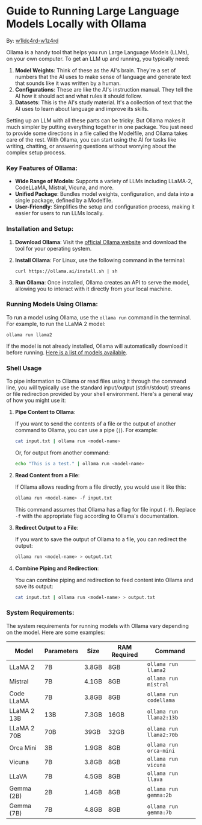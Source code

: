 # Guide to Running Large Language Models Locally with Ollama

By: [w1ldc4rd-w1z4rd](https://github.com/w1ldc4rd-w1z4rd)

Ollama is a handy tool that helps you run Large Language Models (LLMs), on your own computer. To get an LLM up and running, you typically need:

1. **Model Weights**: Think of these as the AI's brain. They're a set of numbers that the AI uses to make sense of language and generate text that sounds like it was written by a human.
2. **Configurations**: These are like the AI's instruction manual. They tell the AI how it should act and what rules it should follow.
3. **Datasets**: This is the AI's study material. It's a collection of text that the AI uses to learn about language and improve its skills.

Setting up an LLM with all these parts can be tricky. But Ollama makes it much simpler by putting everything together in one package. You just need to provide some directions in a file called the Modelfile, and Ollama takes care of the rest. With Ollama, you can start using the AI for tasks like writing, chatting, or answering questions without worrying about the complex setup process.

### Key Features of Ollama:

- **Wide Range of Models**: Supports a variety of LLMs including LLaMA-2, CodeLLaMA, Mistral, Vicuna, and more.
- **Unified Package**: Bundles model weights, configuration, and data into a single package, defined by a Modelfile.
- **User-Friendly**: Simplifies the setup and configuration process, making it easier for users to run LLMs locally.

### Installation and Setup:

1. **Download Ollama**: Visit the [official Ollama website](https://ollama.ai) and download the tool for your operating system.
2. **Install Ollama**: For Linux, use the following command in the terminal:
   
   ```
   curl https://ollama.ai/install.sh | sh
   ```

3. **Run Ollama**: Once installed, Ollama creates an API to serve the model, allowing you to interact with it directly from your local machine.

### Running Models Using Ollama:

To run a model using Ollama, use the `ollama run` command in the terminal. For example, to run the LLaMA 2 model:

```
ollama run llama2
```

If the model is not already installed, Ollama will automatically download it before running. [Here is a list of models available](https://ollama.com/library).

### Shell Usage

To pipe information to Ollama or read files using it through the command line, you will typically use the standard input/output (stdin/stdout) streams or file redirection provided by your shell environment. Here's a general way of how you might use it:

1. **Pipe Content to Ollama**:

   If you want to send the contents of a file or the output of another command to Ollama, you can use a pipe (`|`). For example:
   
   ```bash
   cat input.txt | ollama run <model-name>
   ```
   
    Or, for output from another command:
   
   ```bash
   echo "This is a test." | ollama run <model-name>
   ```

3. **Read Content from a File**:
   
   If Ollama allows reading from a file directly, you would use it like this:
   
   ```bash
   ollama run <model-name> -f input.txt
   ```

   This command assumes that Ollama has a flag for file input (`-f`). Replace `-f` with the appropriate flag according to Ollama's documentation.

4. **Redirect Output to a File**:
   
   If you want to save the output of Ollama to a file, you can redirect the output:
   
   ```bash
   ollama run <model-name> > output.txt
   ```

5. **Combine Piping and Redirection**:

   You can combine piping and redirection to feed content into Ollama and save its output:
   
   ```bash
   cat input.txt | ollama run <model-name> > output.txt
   ```

### System Requirements:

The system requirements for running models with Ollama vary depending on the model. Here are some examples:

| Model       | Parameters | Size  | RAM Required | Command                 |
| ----------- | ---------- | ----- | ------------ | ----------------------- |
| LLaMA 2     | 7B         | 3.8GB | 8GB          | `ollama run llama2`     |
| Mistral     | 7B         | 4.1GB | 8GB          | `ollama run mistral`    |
| Code LLaMA  | 7B         | 3.8GB | 8GB          | `ollama run codellama`  |
| LLaMA 2 13B | 13B        | 7.3GB | 16GB         | `ollama run llama2:13b` |
| LLaMA 2 70B | 70B        | 39GB  | 32GB         | `ollama run llama2:70b` |
| Orca Mini   | 3B         | 1.9GB | 8GB          | `ollama run orca-mini`  |
| Vicuna      | 7B         | 3.8GB | 8GB          | `ollama run vicuna`     |
| LLaVA       | 7B         | 4.5GB | 8GB          | `ollama run llava`      |
| Gemma (2B)  | 2B         | 1.4GB | 8GB          | `ollama run gemma:2b`   |
| Gemma (7B)  | 7B         | 4.8GB | 8GB          | `ollama run gemma:7b`   |

